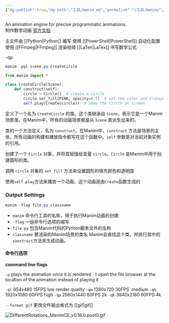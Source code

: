 ```yaml
---
{"dg-publish":true,"dg-path":"工具/manim.md","permalink":"/工具/manim/","dgPassFrontmatter":true,"noteIcon":"","created":"2024-05-21T15:20:27.867+08:00","updated":"2024-06-27T22:37:15.504+08:00"}
---
```


An animation engine for precise programmatic animations.   
制作数学动画      [官方文档](https://docs.manim.community/en/stable/index.html#)

主文件由  [[Python\|Python]]  编写
使用  [[PowerShell\|PowerShell]]  自动化配置
使用   [[FFmpeg\|FFmpeg]]   渲染视频
[[LaTex\|LaTex]]  书写数学公式  

-qp
```powershell
manim -pql scene.py CreateCircle
```


```python  
from manim import *

class CreateCircle(Scene):
    def construct(self):
    	circle = Circle()  # create a circle
    	circle.set_fill(PINK, opacity=0.5)  # set the color and transparency
    	self.play(Create(circle))  # show the circle on screen 
```


定义了一个名为 `CreateCircle` 的类。这个类继承自 `Scene`，表示它是一个Manim场景类。在Manim中，所有的动画场景都是从 `Scene` 类派生出来的。

类的一个方法定义，名为 `construct`。在Manim中，`construct` 方法是场景的主体，所有动画的构建和播放指令都写在这个函数中。`self` 参数是对当前对象实例的引用。


创建了一个 `Circle` 对象，并将其赋值给变量 `circle`。`Circle` 是Manim中用于创建圆形的类。

调用 `circle` 对象的 `set_fill` 方法来设置圆形的填充颜色和透明度

使用`self.play`方法来播放一个动画，这个动画是由`Create`函数生成的

### Output Settings 

```PowerShell
manim -flag file.py classname
```

- `manim`   命令行工具的名称，用于执行Manim动画的创建
- `-flag`   一组命令行选项的缩写
- `file.py`   包含Manim代码的Python脚本文件的名称
- `classname`   要渲染的Manim场景的类名
	Manim会查找这个类，并执行其中的`construct`方法来生成动画。

#### 命令行选项
**command line flags**

`-p`  plays the animation once it is rendered
`-f`  open the file browser at the location of the animation instead of playing it

`-ql`   854x480 15FPS    low render quality
`-qm`   1280x720 30FPS    medium
`-qh`   1920x1080 60FPS    high
`-qp`   2560x1440 60FPS   2k
`-qk`   3840x2160 60FPS   4k

`--format gif`   更改文件输出格式为 [[gif\|gif]]


![DifferentRotations_ManimCE_v0.18.0.post0.gif](/img/user/%E5%8A%9F%E8%83%BD%E6%80%A7%E6%96%87%E4%BB%B6%E5%A4%B9/%E8%BD%BD%E5%85%A5%E7%9A%84%E5%AA%92%E4%BD%93%E8%B5%84%E6%BA%90/DifferentRotations_ManimCE_v0.18.0.post0.gif)